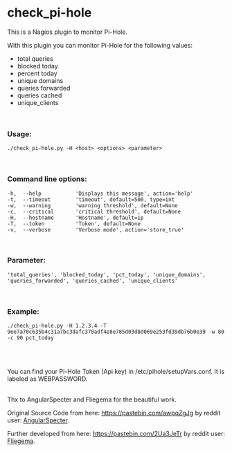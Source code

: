 # check_pi-hole
This is a Nagios plugin to monitor Pi-Hole.

With this plugin you can monitor Pi-Hole for the following values:
- total queries
- blocked today
- percent today
- unique domains
- queries forwarded
- queries cached
- unique_clients
<br>

### Usage:

```
./check_pi-hole.py -H <host> <options> <parameter>
```
<br>

### Command line options:
  
  ```
  -h,  --help           'Displays this message', action='help'
  -t,  --timeout        'timeout', default=500, type=int
  -w,  --warning        'warning threshold', default=None
  -c,  --critical       'critical threshold', default=None
  -H,  --hostname       'Hostname', default=ip
  -T,  --token          'Token', default=None
  -v,  --verbose        'Verbose mode', action='store_true'
  ```
<br>
  
### Parameter:
  ```
  'total_queries', 'blocked_today', 'pct_today', 'unique_domains', 'queries_forwarded', 'queries_cached', 'unique_clients'
  ```
<br>
 
 ### Example:

  ```
  ./check_pi-hole.py -H 1.2.3.4 -T 9ee7a70c635b4c31a7bc3dafc370adf4e8e785d03d8d069e253fd39db76b0e39 -w 80 -c 90 pct_today
  ```
<br>
<br>
 
 
You can find your Pi-Hole Token (Api key) in /etc/pihole/setupVars.conf. It is labeled as WEBPASSWORD.
<br>
<br>

 
Thx to AngularSpecter and Fliegema for the beautiful work.
<br>
 
Original Source Code from here: https://pastebin.com/awpqZgJg by reddit user: [AngularSpecter](https://pastebin.com/u/angularspecter).
<br>
 
Further developed from here: https://pastebin.com/2Ua3JeTr by reddit user: [Fliegema](https://pastebin.com/u/fliegema).
<br>

